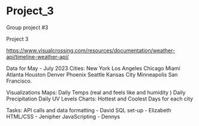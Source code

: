 # Project_3
Group project #3

Project 3

https://www.visualcrossing.com/resources/documentation/weather-api/timeline-weather-api/ 

Data for May - July 2023
Cities:
New York
Los Angeles
Chicago
Miami
Atlanta
Houston
Denver
Phoenix
Seattle
Kansas City
Minneapolis
San Francisco.

Visualizations
Maps:
Daily Temps (real and feels like and humidity )
Daily Precipitation
Daily UV Levels
Charts:
Hottest and Coolest Days for each city

Tasks:
API calls and data formatting - David 
SQL set-up  - Elizabeth
HTML/CSS - Jenipher
JavaScripting - Dennys
